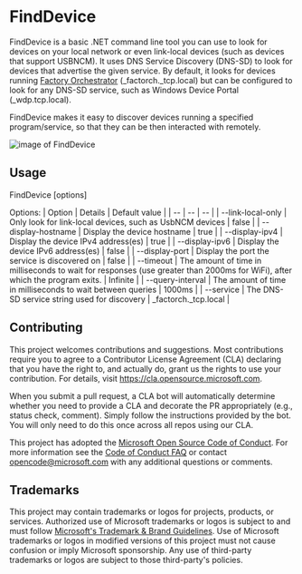 # FindDevice

FindDevice is a basic .NET command line tool you can use to look for devices on your local network or even link-local devices (such as devices that support USBNCM). It uses DNS Service Discovery (DNS-SD) to look for devices that advertise the given service. By default, it looks for devices running [Factory Orchestrator](https://github.com/microsoft/FactoryOrchestrator) (_factorch._tcp.local) but can be configured to look for any DNS-SD service, such as Windows Device Portal (_wdp.tcp.local).

FindDevice makes it easy to discover devices running a specified program/service, so that they can be then interacted with remotely.

![image of FindDevice](https://user-images.githubusercontent.com/31931010/117501891-8c7b0f00-af33-11eb-94d7-6b4ee4b6e090.png)

## Usage
  FindDevice [options]

Options:
| Option |  Details | Default value |
| -- | -- | -- |
| --link-local-only | Only look for link-local devices, such as UsbNCM devices | false |
| --display-hostname | Display the device hostname | true |
| --display-ipv4 | Display the device IPv4 address(es) | true |
| --display-ipv6 | Display the device IPv6 address(es) | false |
| --display-port | Display the port the service is discovered on | false |
| --timeout <timeout> | The amount of time in milliseconds to wait for responses (use greater than 2000ms for WiFi), after which the program exits. | Infinite |
| --query-interval <query-interval> | The amount of time in milliseconds to wait between queries | 1000ms |
| --service <service> | The DNS-SD service string used for discovery | _factorch._tcp.local |
  
## Contributing

This project welcomes contributions and suggestions.  Most contributions require you to agree to a
Contributor License Agreement (CLA) declaring that you have the right to, and actually do, grant us
the rights to use your contribution. For details, visit https://cla.opensource.microsoft.com.

When you submit a pull request, a CLA bot will automatically determine whether you need to provide
a CLA and decorate the PR appropriately (e.g., status check, comment). Simply follow the instructions
provided by the bot. You will only need to do this once across all repos using our CLA.

This project has adopted the [Microsoft Open Source Code of Conduct](https://opensource.microsoft.com/codeofconduct/).
For more information see the [Code of Conduct FAQ](https://opensource.microsoft.com/codeofconduct/faq/) or
contact [opencode@microsoft.com](mailto:opencode@microsoft.com) with any additional questions or comments.

## Trademarks

This project may contain trademarks or logos for projects, products, or services. Authorized use of Microsoft 
trademarks or logos is subject to and must follow 
[Microsoft's Trademark & Brand Guidelines](https://www.microsoft.com/en-us/legal/intellectualproperty/trademarks/usage/general).
Use of Microsoft trademarks or logos in modified versions of this project must not cause confusion or imply Microsoft sponsorship.
Any use of third-party trademarks or logos are subject to those third-party's policies.
